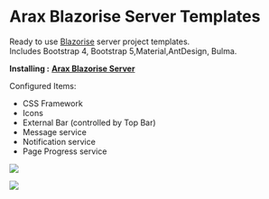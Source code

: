 # **Arax Blazorise Server Templates**

Ready to use [Blazorise](http://blazorise.com/) server project templates.  
Includes Bootstrap 4, Bootstrap 5,Material,AntDesign, Bulma.

**Installing :** [**Arax Blazorise Server**](https://marketplace.visualstudio.com/items?itemName=meisamalifallahi.AraxBlazoriseServer)

Configured Items:

*   CSS Framework
*   Icons
*   External Bar (controlled by Top Bar)
*   Message service
*   Notification service
*   Page Progress service

![](https://user-images.githubusercontent.com/1418779/160919399-b88782a4-9a34-431e-b86d-b6b5707ed2dd.png)

![](https://user-images.githubusercontent.com/1418779/160919458-67bdf3d2-3984-4a50-8f25-a207e89b6970.png)

